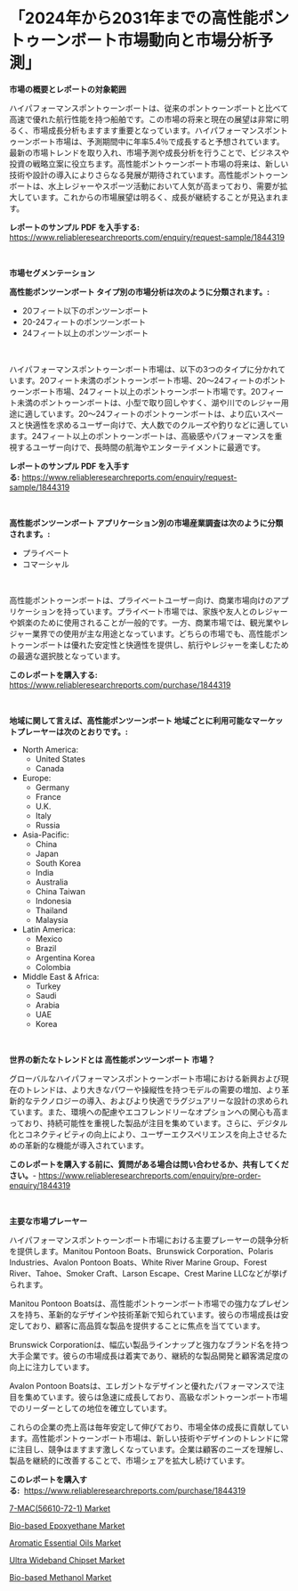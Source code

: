 <p><h1>「2024年から2031年までの高性能ポントゥーンボート市場動向と市場分析予測」</h1></p><p><strong>市場の概要とレポートの対象範囲</strong></p>
<p><p>ハイパフォーマンスポントゥーンボートは、従来のポントゥーンボートと比べて高速で優れた航行性能を持つ船舶です。この市場の将来と現在の展望は非常に明るく、市場成長分析もますます重要となっています。ハイパフォーマンスポントゥーンボート市場は、予測期間中に年率5.4％で成長すると予想されています。最新の市場トレンドを取り入れ、市場予測や成長分析を行うことで、ビジネスや投資の戦略立案に役立ちます。高性能ポントゥーンボート市場の将来は、新しい技術や設計の導入によりさらなる発展が期待されています。高性能ポントゥーンボートは、水上レジャーやスポーツ活動において人気が高まっており、需要が拡大しています。これからの市場展望は明るく、成長が継続することが見込まれます。</p></p>
<p><strong>レポートのサンプル PDF を入手する:</strong> <a href="https://www.reliableresearchreports.com/enquiry/request-sample/1844319">https://www.reliableresearchreports.com/enquiry/request-sample/1844319</a></p>
<p>&nbsp;</p>
<p><strong>市場セグメンテーション</strong></p>
<p><strong>高性能ポンツーンボート タイプ別の市場分析は次のように分類されます。:</strong></p>
<p><ul><li>20フィート以下のポンツーンボート</li><li>20-24フィートのポンツーンボート</li><li>24フィート以上のポンツーンボート</li></ul></p>
<p>&nbsp;</p>
<p><p>ハイパフォーマンスポントゥーンボート市場は、以下の3つのタイプに分かれています。20フィート未満のポントゥーンボート市場、20〜24フィートのポントゥーンボート市場、24フィート以上のポントゥーンボート市場です。20フィート未満のポントゥーンボートは、小型で取り回しやすく、湖や川でのレジャー用途に適しています。20〜24フィートのポントゥーンボートは、より広いスペースと快適性を求めるユーザー向けで、大人数でのクルーズや釣りなどに適しています。24フィート以上のポントゥーンボートは、高級感やパフォーマンスを重視するユーザー向けで、長時間の航海やエンターテイメントに最適です。</p></p>
<p><strong>レポートのサンプル PDF を入手する:</strong>&nbsp;<a href="https://www.reliableresearchreports.com/enquiry/request-sample/1844319">https://www.reliableresearchreports.com/enquiry/request-sample/1844319</a></p>
<p>&nbsp;</p>
<p><strong> 高性能ポンツーンボート アプリケーション別の市場産業調査は次のように分類されます。:</strong></p>
<p><ul><li>プライベート</li><li>コマーシャル</li></ul></p>
<p>&nbsp;</p>
<p><p>高性能ポントゥーンボートは、プライベートユーザー向け、商業市場向けのアプリケーションを持っています。プライベート市場では、家族や友人とのレジャーや娯楽のために使用されることが一般的です。一方、商業市場では、観光業やレジャー業界での使用が主な用途となっています。どちらの市場でも、高性能ポントゥーンボートは優れた安定性と快適性を提供し、航行やレジャーを楽しむための最適な選択肢となっています。</p></p>
<p><strong>このレポートを購入する:</strong>&nbsp; <a href="https://www.reliableresearchreports.com/purchase/1844319">https://www.reliableresearchreports.com/purchase/1844319</a></p>
<p>&nbsp;</p>
<p><strong>地域に関して言えば、高性能ポンツーンボート 地域ごとに利用可能なマーケットプレーヤーは次のとおりです。:</strong></p>
<p><ul>
    <li>
        North America:
        <ul>
            <li>United States</li>
            <li>Canada</li>
        </ul>
    </li>
    <li>
        Europe:
        <ul>
            <li>Germany</li>
            <li>France</li>
            <li>U.K.</li>
            <li>Italy</li>
            <li>Russia</li>
        </ul>
    </li>
    <li>
        Asia-Pacific:
        <ul>
            <li>China</li>
            <li>Japan</li>
            <li>South Korea</li>
            <li>India</li>
            <li>Australia</li>
            <li>China Taiwan</li>
            <li>Indonesia</li>
            <li>Thailand</li>
            <li>Malaysia</li>
        </ul>
    </li>
    <li>
        Latin America:
        <ul>
            <li>Mexico</li>
            <li>Brazil</li>
            <li>Argentina Korea</li>
            <li>Colombia</li>
        </ul>
    </li>
    <li>
        Middle East & Africa:
        <ul>
            <li>Turkey</li>
            <li>Saudi</li>
            <li>Arabia</li>
            <li>UAE</li>
            <li>Korea</li>
        </ul>
    </li>
    </ul></p>
<p>&nbsp;</p>
<p><strong>世界の新たなトレンドとは 高性能ポンツーンボート 市場？</strong></p>
<p><p>グローバルなハイパフォーマンスポントゥーンボート市場における新興および現在のトレンドは、より大きなパワーや操縦性を持つモデルの需要の増加、より革新的なテクノロジーの導入、およびより快適でラグジュアリーな設計の求められています。また、環境への配慮やエコフレンドリーなオプションへの関心も高まっており、持続可能性を重視した製品が注目を集めています。さらに、デジタル化とコネクティビティの向上により、ユーザーエクスペリエンスを向上させるための革新的な機能が導入されています。</p></p>
<p><strong>このレポートを購入する前に、質問がある場合は問い合わせるか、共有してください。</strong>- <a href="https://www.reliableresearchreports.com/enquiry/pre-order-enquiry/1844319">https://www.reliableresearchreports.com/enquiry/pre-order-enquiry/1844319</a></p>
<p>&nbsp;</p>
<p><strong>主要な市場プレーヤー</strong></p>
<p><p>ハイパフォーマンスポントゥーンボート市場における主要プレーヤーの競争分析を提供します。Manitou Pontoon Boats、Brunswick Corporation、Polaris Industries、Avalon Pontoon Boats、White River Marine Group、Forest River、Tahoe、Smoker Craft、Larson Escape、Crest Marine LLCなどが挙げられます。</p><p>Manitou Pontoon Boatsは、高性能ポントゥーンボート市場での強力なプレゼンスを持ち、革新的なデザインや技術革新で知られています。彼らの市場成長は安定しており、顧客に高品質な製品を提供することに焦点を当てています。</p><p>Brunswick Corporationは、幅広い製品ラインナップと強力なブランド名を持つ大手企業です。彼らの市場成長は着実であり、継続的な製品開発と顧客満足度の向上に注力しています。</p><p>Avalon Pontoon Boatsは、エレガントなデザインと優れたパフォーマンスで注目を集めています。彼らは急速に成長しており、高級なポントゥーンボート市場でのリーダーとしての地位を確立しています。</p><p>これらの企業の売上高は毎年安定して伸びており、市場全体の成長に貢献しています。高性能ポントゥーンボート市場は、新しい技術やデザインのトレンドに常に注目し、競争はますます激しくなっています。企業は顧客のニーズを理解し、製品を継続的に改善することで、市場シェアを拡大し続けています。</p></p>
<p><strong>このレポートを購入する:</strong>&nbsp;&nbsp;<a href="https://www.reliableresearchreports.com/purchase/1844319">https://www.reliableresearchreports.com/purchase/1844319</a></p>
<p><p><a href="https://zircon-bluebell-299.notion.site/7-MAC-56610-72-1-Market-Size-Share-Trends-Analysis-Report-By-Application-Regional-Outlook-Comp-88071ca39e5a4b77b5b13f13e38ed052">7-MAC(56610-72-1) Market</a></p><p><a href="https://github.com/beatblasta/Market-Research-Report-List-2/blob/main/bio-based-epoxyethane-market.md">Bio-based Epoxyethane Market</a></p><p><a href="https://view.publitas.com/reportprime-1/aromatic-essential-oils-market-size-growth-and-forecast-from-2024-2031/">Aromatic Essential Oils Market</a></p><p><a href="https://view.publitas.com/reportprime-1/ultra-wideband-chipset-market-size-growing-and-forecasted-for-period-from-2024-2031-and-provides-complete-market-analysis-of-this-market/">Ultra Wideband Chipset Market</a></p><p><a href="https://github.com/angelajermaine/Market-Research-Report-List-2/blob/main/bio-based-methanol-market.md">Bio-based Methanol Market</a></p></p>